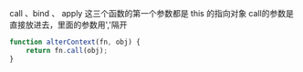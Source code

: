 call 、bind 、 apply 这三个函数的第一个参数都是 this 的指向对象
call的参数是直接放进去，里面的参数用','隔开

~~~js
function alterContext(fn, obj) {
    return fn.call(obj);
}
~~~

